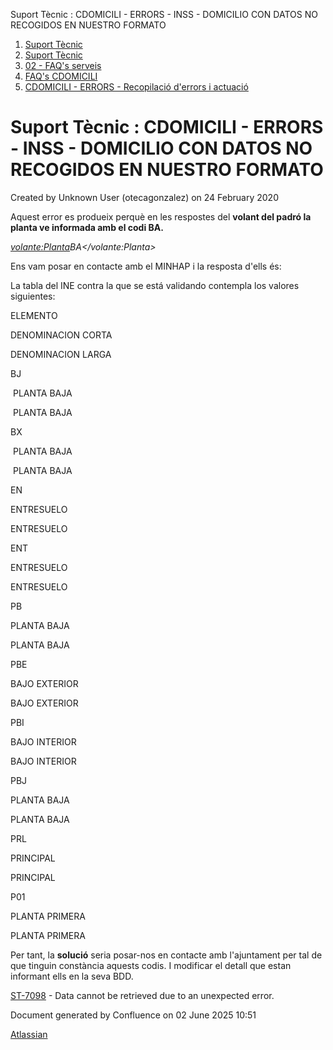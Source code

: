 Suport Tècnic : CDOMICILI - ERRORS - INSS - DOMICILIO CON DATOS NO RECOGIDOS EN NUESTRO FORMATO  

1.  [Suport Tècnic](index.md)
2.  [Suport Tècnic](13893782.md)
3.  [02 - FAQ's serveis](26313393.md)
4.  [FAQ's CDOMICILI](28705548.md)
5.  [CDOMICILI - ERRORS - Recopilació d'errors i actuació](36340023.md)

Suport Tècnic : CDOMICILI - ERRORS - INSS - DOMICILIO CON DATOS NO RECOGIDOS EN NUESTRO FORMATO
===============================================================================================

Created by Unknown User (otecagonzalez) on 24 February 2020

Aquest error es produeix perquè en les respostes del **volant del padró la planta ve informada amb el codi BA.** 

  
_<volante:Planta>BA</volante:Planta>_

  

Ens vam posar en contacte amb el MINHAP i la resposta d'ells és: 

  

La tabla del INE contra la que se está validando contempla los valores siguientes:

ELEMENTO

DENOMINACION CORTA

DENOMINACION LARGA

BJ 

 PLANTA BAJA

 PLANTA BAJA

BX 

 PLANTA BAJA

 PLANTA BAJA

EN 

ENTRESUELO 

ENTRESUELO 

ENT 

ENTRESUELO 

ENTRESUELO 

PB 

PLANTA BAJA

PLANTA BAJA

PBE 

BAJO EXTERIOR

BAJO EXTERIOR

PBI 

BAJO INTERIOR

BAJO INTERIOR

PBJ 

PLANTA BAJA

PLANTA BAJA

PRL 

PRINCIPAL 

PRINCIPAL 

P01

PLANTA PRIMERA

PLANTA PRIMERA

  

  

Per tant, la **solució** seria posar-nos en contacte amb l'ajuntament per tal de que tinguin constància aquests codis. I modificar el detall que estan informant ells en la seva BDD.

  

  

[ST-7098](https://contacte.aoc.cat/browse/ST-7098?src=confmacro) - Data cannot be retrieved due to an unexpected error.

Document generated by Confluence on 02 June 2025 10:51

[Atlassian](http://www.atlassian.com/)
